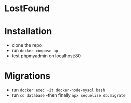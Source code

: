 # LostFound
# Installation 
- clone the repo
- run `docker-compose up`
- test phpmyadmin on localhost:80
# Migrations
- run `docker exec -it docker-node-mysql bash`
- run `cd database`
-then finally `npx sequelize db:migrate`



